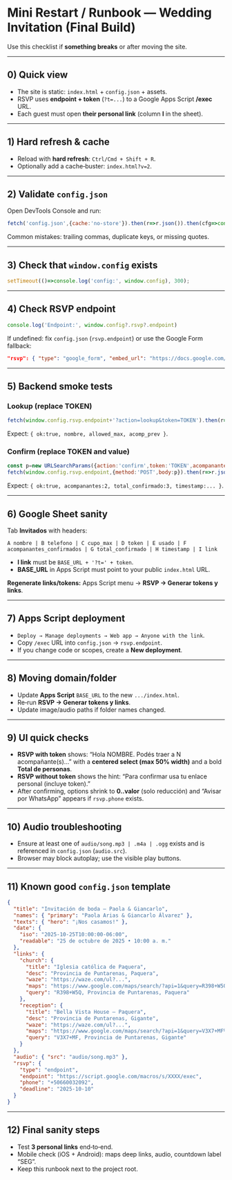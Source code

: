 
# Mini Restart / Runbook — Wedding Invitation (Final Build)

Use this checklist if **something breaks** or after moving the site.

---

## 0) Quick view
- The site is static: `index.html` + `config.json` + assets.
- RSVP uses **endpoint + token** (`?t=...`) to a Google Apps Script **/exec** URL.
- Each guest must open **their personal link** (column **I** in the sheet).

---

## 1) Hard refresh & cache
- Reload with **hard refresh**: `Ctrl/Cmd + Shift + R`.
- Optionally add a cache‑buster: `index.html?v=2`.

---

## 2) Validate `config.json`
Open DevTools Console and run:
```js
fetch('config.json',{cache:'no-store'}).then(r=>r.json()).then(cfg=>console.log('✅ JSON OK',cfg)).catch(e=>console.error('❌ JSON inválido',e))
```
Common mistakes: trailing commas, duplicate keys, or missing quotes.

---

## 3) Check that `window.config` exists
```js
setTimeout(()=>console.log('config:', window.config), 300);
```

---

## 4) Check RSVP endpoint
```js
console.log('Endpoint:', window.config?.rsvp?.endpoint)
```

If undefined: fix `config.json` (`rsvp.endpoint`) or use the Google Form fallback:
```json
"rsvp": { "type": "google_form", "embed_url": "https://docs.google.com/forms/d/e/FORM_ID/viewform?embedded=true", "height": 900 }
```

---

## 5) Backend smoke tests

### Lookup (replace TOKEN)
```js
fetch(window.config.rsvp.endpoint+'?action=lookup&token=TOKEN').then(r=>r.json()).then(console.log)
```
Expect: `{ ok:true, nombre, allowed_max, acomp_prev }`.

### Confirm (replace TOKEN and value)
```js
const p=new URLSearchParams({action:'confirm',token:'TOKEN',acompanantes:'2'});
fetch(window.config.rsvp.endpoint,{method:'POST',body:p}).then(r=>r.json()).then(console.log)
```
Expect: `{ ok:true, acompanantes:2, total_confirmado:3, timestamp:... }`.

---

## 6) Google Sheet sanity

Tab **Invitados** with headers:
```
A nombre | B telefono | C cupo_max | D token | E usado | F acompanantes_confirmados | G total_confirmado | H timestamp | I link
```
- **I link** must be `BASE_URL + '?t=' + token`.
- **BASE_URL** in Apps Script must point to your public `index.html` URL.

**Regenerate links/tokens:** Apps Script menu → **RSVP → Generar tokens y links**.

---

## 7) Apps Script deployment

- `Deploy → Manage deployments → Web app → Anyone with the link`.
- Copy `/exec` URL into `config.json` → `rsvp.endpoint`.
- If you change code or scopes, create a **New deployment**.

---

## 8) Moving domain/folder

- Update **Apps Script** `BASE_URL` to the new `.../index.html`.
- Re‑run **RSVP → Generar tokens y links**.
- Update image/audio paths if folder names changed.

---

## 9) UI quick checks

- **RSVP with token** shows: “Hola NOMBRE. Podés traer a N acompañante(s)…” with a **centered select (max 50% width)** and a bold **Total de personas**.
- **RSVP without token** shows the hint: “Para confirmar usa tu enlace personal (incluye token).”
- After confirming, options shrink to **0..valor** (solo reducción) and “Avisar por WhatsApp” appears if `rsvp.phone` exists.

---

## 10) Audio troubleshooting

- Ensure at least one of `audio/song.mp3 | .m4a | .ogg` exists and is referenced in `config.json` (`audio.src`).  
- Browser may block autoplay; use the visible play buttons.

---

## 11) Known good `config.json` template

```json
{
  "title": "Invitación de boda — Paola & Giancarlo",
  "names": { "primary": "Paola Arias & Giancarlo Álvarez" },
  "texts": { "hero": "¡Nos casamos!" },
  "date": {
    "iso": "2025-10-25T10:00:00-06:00",
    "readable": "25 de octubre de 2025 • 10:00 a. m."
  },
  "links": {
    "church": {
      "title": "Iglesia católica de Paquera",
      "desc": "Provincia de Puntarenas, Paquera",
      "waze": "https://waze.com/ul?...",
      "maps": "https://www.google.com/maps/search/?api=1&query=R398+W5Q%2C%20Provincia%20de%20Puntarenas%2C%20Paquera",
      "query": "R398+W5Q, Provincia de Puntarenas, Paquera"
    },
    "reception": {
      "title": "Bella Vista House — Paquera",
      "desc": "Provincia de Puntarenas, Gigante",
      "waze": "https://waze.com/ul?...",
      "maps": "https://www.google.com/maps/search/?api=1&query=V3X7+MF%2C%20Provincia%20de%20Puntarenas%2C%20Gigante",
      "query": "V3X7+MF, Provincia de Puntarenas, Gigante"
    }
  },
  "audio": { "src": "audio/song.mp3" },
  "rsvp": {
    "type": "endpoint",
    "endpoint": "https://script.google.com/macros/s/XXXX/exec",
    "phone": "+50660032092",
    "deadline": "2025-10-10"
  }
}
```

---

## 12) Final sanity steps

- Test **3 personal links** end‑to‑end.
- Mobile check (iOS + Android): maps deep links, audio, countdown label “SEG”.
- Keep this runbook next to the project root.
